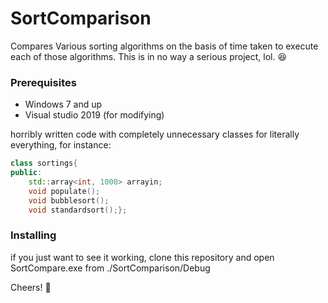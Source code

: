 # SortComparison

Compares Various sorting algorithms on the basis of time taken to execute each of those algorithms.
This is in no way a serious project, lol. :satisfied:

### Prerequisites
* Windows 7 and up
* Visual studio 2019 (for modifying)

horribly written code with completely unnecessary classes for literally everything,
for instance:
```c++
class sortings{
public:
	std::array<int, 1000> arrayin;
	void populate();
	void bubblesort();
	void standardsort();};
```


### Installing
if you just want to see it working, clone this repository and open SortCompare.exe from ./SortComparison/Debug

Cheers! :muscle:
